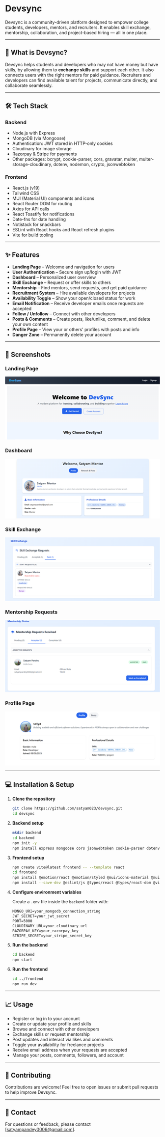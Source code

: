 # Devsync

Devsync is a community-driven platform designed to empower college students, developers, mentors, and recruiters. It enables skill exchange, mentorship, collaboration, and project-based hiring — all in one place.

---

## 🚀 What is Devsync?

Devsync helps students and developers who may not have money but have skills, by allowing them to **exchange skills** and support each other. It also connects users with the right mentors for paid guidance. Recruiters and developers can find available talent for projects, communicate directly, and collaborate seamlessly.

---

## 🛠 Tech Stack

### Backend

- Node.js with Express  
- MongoDB (via Mongoose)  
- Authentication: JWT stored in HTTP-only cookies  
- Cloudinary for image storage  
- Razorpay & Stripe for payments  
- Other packages: bcrypt, cookie-parser, cors, gravatar, multer, multer-storage-cloudinary, dotenv, nodemon, crypto, jsonwebtoken  

### Frontend

- React.js (v19)  
- Tailwind CSS  
- MUI (Material UI) components and icons  
- React Router DOM for routing  
- Axios for API calls  
- React Toastify for notifications  
- Date-fns for date handling  
- Notistack for snackbars  
- ESLint with React hooks and React refresh plugins  
- Vite for build tooling  

---

## ✨ Features

- **Landing Page** – Welcome and navigation for users  
- **User Authentication** – Secure sign up/login with JWT  
- **Dashboard** – Personalized user overview  
- **Skill Exchange** – Request or offer skills to others  
- **Mentorship** – Find mentors, send requests, and get paid guidance  
- **Recruitment System** – Hire available developers for projects  
- **Availability Toggle** – Show your open/closed status for work  
- **Email Notification** – Receive developer emails once requests are accepted  
- **Follow / Unfollow** – Connect with other developers  
- **Posts & Comments** – Create posts, like/unlike, comment, and delete your own content  
- **Profile Page** – View your or others' profiles with posts and info  
- **Danger Zone** – Permanently delete your account  

---

## 📸 Screenshots

### Landing Page  
![Landing Page](screenshots/landing_page.png)

### Dashboard  
![Dashboard](screenshots/dashboard.png)

### Skill Exchange  
![Skill Exchange](screenshots/skill_exchange.png)

### Mentorship Requests  
![Mentorship Requests](screenshots/mentorship_requests.png)

### Profile Page  
![Profile Page](screenshots/profile_page.png)

---

## 💻 Installation & Setup

1. **Clone the repository**

    ```bash
    git clone https://github.com/satyam023/devsync.git
    cd devsync
    ```

2. **Backend setup**

    ```bash
    mkdir backend
    cd backend
    npm init -y
    npm install express mongoose cors jsonwebtoken cookie-parser dotenv bcrypt cloudinary gravatar multer multer-storage-cloudinary nodemon razorpay stripe crypto
    ```

3. **Frontend setup**

    ```bash
    npm create vite@latest frontend -- --template react
    cd frontend
    npm install @emotion/react @emotion/styled @mui/icons-material @mui/material axios date-fns notistack react react-dom react-icons react-router-dom react-toastify
    npm install --save-dev @eslint/js @types/react @types/react-dom @vitejs/plugin-react autoprefixer eslint eslint-plugin-react-hooks eslint-plugin-react-refresh globals postcss tailwindcss vite
    ```

4. **Configure environment variables**

    Create a `.env` file inside the `backend` folder with:

    ```
    MONGO_URI=your_mongodb_connection_string
    JWT_SECRET=your_jwt_secret
    PORT=5000
    CLOUDINARY_URL=your_cloudinary_url
    RAZORPAY_KEY=your_razorpay_key
    STRIPE_SECRET=your_stripe_secret_key
    ```

5. **Run the backend**

    ```bash
    cd backend
    npm start
    ```

6. **Run the frontend**

    ```bash
    cd ../frontend
    npm run dev
    ```

---

## 📈 Usage

- Register or log in to your account  
- Create or update your profile and skills  
- Browse and connect with other developers  
- Exchange skills or request mentorship  
- Post updates and interact via likes and comments  
- Toggle your availability for freelance projects  
- Receive email address when your requests are accepted  
- Manage your posts, comments, followers, and account  

---

## 🤝 Contributing

Contributions are welcome! Feel free to open issues or submit pull requests to help improve Devsync.

---

## 📧 Contact

For questions or feedback, please contact [satyampandey0006@gmail.com].
